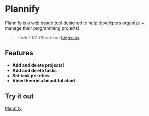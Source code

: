 # Plannify

Plannify is a web based tool designed to help developers organize + manage their programming projects!

> Under 18? Check out [highseas](https://highseas.hackclub.com)

## Features
- **Add and delete projects!**
- **Add and delete tasks**
- **Set task priorities**
- **View them in a beautiful chart**

## Try it out
[Plannify]()
